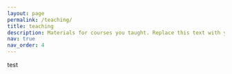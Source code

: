 ```yaml
---
layout: page
permalink: /teaching/
title: teaching
description: Materials for courses you taught. Replace this text with your description.
nav: true
nav_order: 4
---
```


test
